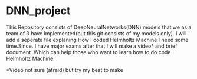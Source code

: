 # DNN_project
This Repository consists of DeepNeuralNetworks(DNN) models that we as a team of 3 have implemented(but this git consists of my models only). I will add a seperate file explaning How I coded Helmholtz Machine I need some time.Since. I have major exams after that I will make a video* and brief document .Which can help those who want to learn how to do code Helmholtz Machine.


*Video not sure (afraid) but try my best to make
